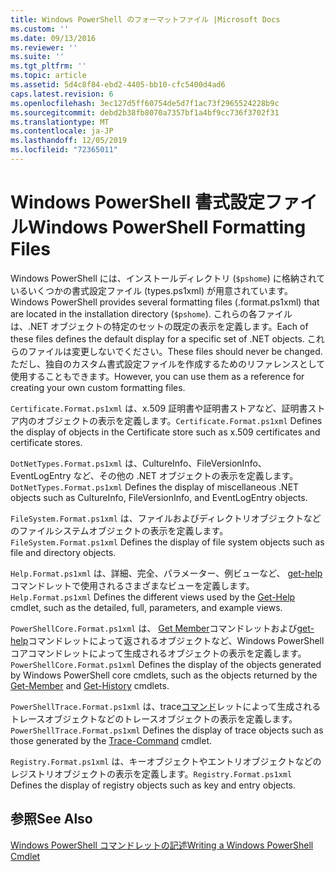 ```yaml
---
title: Windows PowerShell のフォーマットファイル |Microsoft Docs
ms.custom: ''
ms.date: 09/13/2016
ms.reviewer: ''
ms.suite: ''
ms.tgt_pltfrm: ''
ms.topic: article
ms.assetid: 5d4c8f84-ebd2-4405-bb10-cfc5400d4ad6
caps.latest.revision: 6
ms.openlocfilehash: 3ec127d5ff60754de5d7f1ac73f2965524228b9c
ms.sourcegitcommit: debd2b38fb8070a7357bf1a4bf9cc736f3702f31
ms.translationtype: MT
ms.contentlocale: ja-JP
ms.lasthandoff: 12/05/2019
ms.locfileid: "72365011"
---
```

# <a name="windows-powershell-formatting-files"></a><span data-ttu-id="47bee-102">Windows PowerShell 書式設定ファイル</span><span class="sxs-lookup"><span data-stu-id="47bee-102">Windows PowerShell Formatting Files</span></span>

<span data-ttu-id="47bee-103">Windows PowerShell には、インストールディレクトリ (`$pshome`) に格納されているいくつかの書式設定ファイル (types.ps1xml) が用意されています。</span><span class="sxs-lookup"><span data-stu-id="47bee-103">Windows PowerShell provides several formatting files (.format.ps1xml) that are located in the installation directory (`$pshome`).</span></span> <span data-ttu-id="47bee-104">これらの各ファイルは、.NET オブジェクトの特定のセットの既定の表示を定義します。</span><span class="sxs-lookup"><span data-stu-id="47bee-104">Each of these files defines the default display for a specific set of .NET objects.</span></span> <span data-ttu-id="47bee-105">これらのファイルは変更しないでください。</span><span class="sxs-lookup"><span data-stu-id="47bee-105">These files should never be changed.</span></span> <span data-ttu-id="47bee-106">ただし、独自のカスタム書式設定ファイルを作成するためのリファレンスとして使用することもできます。</span><span class="sxs-lookup"><span data-stu-id="47bee-106">However, you can use them as a reference for creating your own custom formatting files.</span></span>

<span data-ttu-id="47bee-107">`Certificate.Format.ps1xml` は、x.509 証明書や証明書ストアなど、証明書ストア内のオブジェクトの表示を定義します。</span><span class="sxs-lookup"><span data-stu-id="47bee-107">`Certificate.Format.ps1xml` Defines the display of objects in the Certificate store such as x.509 certificates and certificate stores.</span></span>

<span data-ttu-id="47bee-108">`DotNetTypes.Format.ps1xml` は、CultureInfo、FileVersionInfo、EventLogEntry など、その他の .NET オブジェクトの表示を定義します。</span><span class="sxs-lookup"><span data-stu-id="47bee-108">`DotNetTypes.Format.ps1xml` Defines the display of miscellaneous .NET objects such as CultureInfo, FileVersionInfo, and EventLogEntry objects.</span></span>

<span data-ttu-id="47bee-109">`FileSystem.Format.ps1xml` は、ファイルおよびディレクトリオブジェクトなどのファイルシステムオブジェクトの表示を定義します。</span><span class="sxs-lookup"><span data-stu-id="47bee-109">`FileSystem.Format.ps1xml` Defines the display of file system objects such as file and directory objects.</span></span>

<span data-ttu-id="47bee-110">`Help.Format.ps1xml` は、詳細、完全、パラメーター、例ビューなど、 [get-help](/powershell/module/Microsoft.PowerShell.Core/Get-Help)コマンドレットで使用されるさまざまなビューを定義します。</span><span class="sxs-lookup"><span data-stu-id="47bee-110">`Help.Format.ps1xml` Defines the different views used by the [Get-Help](/powershell/module/Microsoft.PowerShell.Core/Get-Help) cmdlet, such as the detailed, full, parameters, and example views.</span></span>

<span data-ttu-id="47bee-111">`PowerShellCore.Format.ps1xml` は、 [Get Member](/powershell/module/Microsoft.PowerShell.Utility/Get-Member)コマンドレットおよび[get-help](/powershell/module/Microsoft.PowerShell.Core/Get-History)コマンドレットによって返されるオブジェクトなど、Windows PowerShell コアコマンドレットによって生成されるオブジェクトの表示を定義します。</span><span class="sxs-lookup"><span data-stu-id="47bee-111">`PowerShellCore.Format.ps1xml` Defines the display of the objects generated by Windows PowerShell core cmdlets, such as the objects returned by the [Get-Member](/powershell/module/Microsoft.PowerShell.Utility/Get-Member) and [Get-History](/powershell/module/Microsoft.PowerShell.Core/Get-History) cmdlets.</span></span>

<span data-ttu-id="47bee-112">`PowerShellTrace.Format.ps1xml` は、trace[コマンド](/powershell/module/Microsoft.PowerShell.Utility/Trace-Command)レットによって生成されるトレースオブジェクトなどのトレースオブジェクトの表示を定義します。</span><span class="sxs-lookup"><span data-stu-id="47bee-112">`PowerShellTrace.Format.ps1xml` Defines the display of trace objects such as those generated by the [Trace-Command](/powershell/module/Microsoft.PowerShell.Utility/Trace-Command) cmdlet.</span></span>

<span data-ttu-id="47bee-113">`Registry.Format.ps1xml` は、キーオブジェクトやエントリオブジェクトなどのレジストリオブジェクトの表示を定義します。</span><span class="sxs-lookup"><span data-stu-id="47bee-113">`Registry.Format.ps1xml` Defines the display of registry objects such as key and entry objects.</span></span>

## <a name="see-also"></a><span data-ttu-id="47bee-114">参照</span><span class="sxs-lookup"><span data-stu-id="47bee-114">See Also</span></span>

[<span data-ttu-id="47bee-115">Windows PowerShell コマンドレットの記述</span><span class="sxs-lookup"><span data-stu-id="47bee-115">Writing a Windows PowerShell Cmdlet</span></span>](../cmdlet/writing-a-windows-powershell-cmdlet.md)
